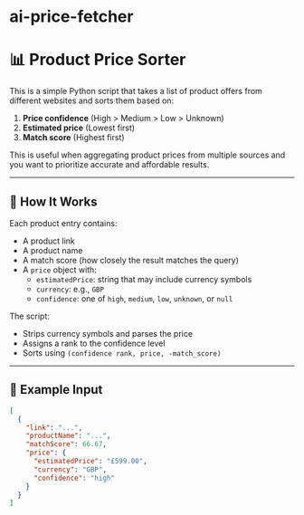 # ai-price-fetcher

# 📊 Product Price Sorter

This is a simple Python script that takes a list of product offers from different websites and sorts them based on:

1. **Price confidence** (High > Medium > Low > Unknown)
2. **Estimated price** (Lowest first)
3. **Match score** (Highest first)

This is useful when aggregating product prices from multiple sources and you want to prioritize accurate and affordable results.

---

## 🔧 How It Works

Each product entry contains:
- A product link
- A product name
- A match score (how closely the result matches the query)
- A `price` object with:
  - `estimatedPrice`: string that may include currency symbols
  - `currency`: e.g., `GBP`
  - `confidence`: one of `high`, `medium`, `low`, `unknown`, or `null`

The script:
- Strips currency symbols and parses the price
- Assigns a rank to the confidence level
- Sorts using `(confidence rank, price, -match_score)`

---

## 🧪 Example Input

```json
[
  {
    "link": "...",
    "productName": "...",
    "matchScore": 66.67,
    "price": {
      "estimatedPrice": "£599.00",
      "currency": "GBP",
      "confidence": "high"
    }
  }
]